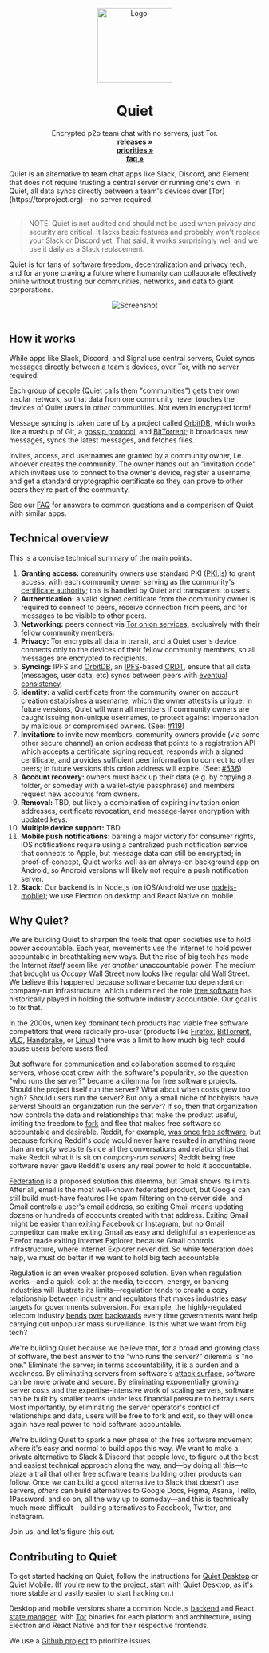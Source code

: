<p align="center">
  <a href="#">
    
  </a>
  <p align="center">
   <img width="150" height="150" src="https://avatars.githubusercontent.com/u/59660937?s=200&v=4" alt="Logo">
  </p>
  <h1 align="center"><b>Quiet</b></h1>
  <p align="center">
  Encrypted p2p team chat with no servers, just Tor.
    <br />
<!--    <a href="https://tryquiet.org"><strong>tryquiet.org »</strong></a> -->
<!--    <br /> -->
    <a href="https://github.com/TryQuiet/monorepo/releases"><strong>releases »</strong></a>
    <br />
    <a href="https://github.com/orgs/TryQuiet/projects/1#column-14685906"><strong>priorities »</strong></a>
    <br />
    <a href="https://github.com/TryQuiet/monorepo/wiki/Quiet-FAQ"><strong>faq »</strong></a>
    <br />
   </p>
</p>
Quiet is an alternative to team chat apps like Slack, Discord, and Element that does not require trusting a central server or running one's own. In Quiet, all data syncs directly between a team's devices over [Tor](https://torproject.org)—no server required. 
<br/>
<br/>

> NOTE: Quiet is not audited and should not be used when privacy and security are critical. It lacks basic features and probably won't replace your Slack or Discord yet. That said, it works surprisingly well and we use it daily as a Slack replacement.


Quiet is for fans of software freedom, decentralization and privacy tech, and for anyone craving a future where humanity can collaborate effectively online without trusting our communities, networks, and data to giant corporations.

<p align="center">
  <img src="https://user-images.githubusercontent.com/213678/169164985-c1ced511-c49d-4500-b301-24bb8113ffb2.png" alt="Screenshot">
  <br />
  <br />
</p>


## How it works 

While apps like Slack, Discord, and Signal use central servers, Quiet syncs messages directly between a team's devices, over Tor, with no server required.

Each group of people (Quiet calls them "communities") gets their own insular network, so that data from one community never touches the devices of Quiet users in *other* communities. Not even in encrypted form!

Message syncing is taken care of by a project called [OrbitDB](https://orbitdb.org), which works like a mashup of Git, a [gossip protocol](https://en.wikipedia.org/wiki/Gossip_protocol), and [BitTorrent](https://en.wikipedia.org/wiki/BitTorrent); it broadcasts new messages, syncs the latest messages, and fetches files. 

Invites, access, and usernames are granted by a community owner, i.e. whoever creates the community. The owner hands out an "invitation code" which invitees use to connect to the owner's device, register a username, and get a standard cryptographic certificate so they can prove to other peers they're part of the community.

See our [FAQ](https://github.com/TryQuiet/monorepo/wiki/Quiet-FAQ) for answers to common questions and a comparison of Quiet with similar apps.

## Technical overview

This is a concise technical summary of the main points.  

1. **Granting access:** community owners use standard PKI ([PKI.js](https://pkijs.org/)) to grant access, with each community owner serving as the community's [certificate authority](https://en.wikipedia.org/wiki/Certificate_authority); this is handled by Quiet and transparent to users. 
2. **Authentication:** a valid signed certificate from the community owner is required to connect to peers, receive connection from peers, and for messages to be visible to other peers.
3. **Networking:** peers connect via [Tor onion services](https://en.wikipedia.org/wiki/Tor_(network)#Onion_services), exclusively with their fellow community members.
4. **Privacy:** Tor encrypts all data in transit, and a Quiet user's device connects only to the devices of their fellow community members, so all messages are encrypted to recipients. 
4. **Syncing:** IPFS and [OrbitDB](https://orbitdb.org), an [IPFS](https://ipfs.io/)-based [CRDT](https://en.wikipedia.org/wiki/Conflict-free_replicated_data_type), ensure that all data (messages, user data, etc) syncs between peers with [eventual consistency](https://arxiv.org/abs/2012.00472).
5. **Identity:** a valid certificate from the community owner on account creation establishes a username, which the owner attests is unique; in future versions, Quiet will warn all members if community owners are caught issuing non-unique usernames, to protect against impersonation by malicious or compromised owners. (See: [#119](https://github.com/TryQuiet/monorepo/issues/119))
6. **Invitation:** to invite new members, community owners provide (via some other secure channel) an onion address that points to a registration API which accepts a certificate signing request, responds with a signed certificate, and provides sufficient peer information to connect to other peers; in future versions this onion address will expire. (See: [#536](https://github.com/TryQuiet/monorepo/issues/536))
7. **Account recovery:** owners must back up their data (e.g. by copying a folder, or someday with a wallet-style passphrase) and members request new accounts from owners.
8. **Removal:** TBD, but likely a combination of expiring invitation onion addresses, certificate revocation, and message-layer encryption with updated keys.
9. **Multiple device support:** TBD.
10. **Mobile push notifications:** barring a major victory for consumer rights, iOS notifications require using a centralized push notification service that connects to Apple, but message data can still be encrypted; in proof-of-concept, Quiet works well as an always-on background app on Android, so Android versions will likely not require a push notification server.
11. **Stack:** Our backend is in Node.js (on iOS/Android we use [nodejs-mobile](https://github.com/nodejs-mobile)); we use Electron on desktop and React Native on mobile.

## Why Quiet?

We are building Quiet to sharpen the tools that open societies use to hold power accountable. Each year, movements use the Internet to hold power accountable in breathtaking new ways. But the rise of big tech has made the Internet *itself* seem like *yet another* unaccountable power. The medium that brought us *Occupy* Wall Street now looks like regular old Wall Street. We believe this happened because software became too dependent on company-run infrastructure, which undermined the role [free software](https://en.wikipedia.org/wiki/Free_software) has historically played in holding the software industry accountable. Our goal is to fix that.

In the 2000s, when key dominant tech products had viable free software competitors that were radically pro-user (products like [Firefox](https://en.wikipedia.org/wiki/Firefox), [BitTorrent](https://en.wikipedia.org/wiki/BitTorrent), [VLC](https://www.videolan.org/), [Handbrake](https://en.wikipedia.org/wiki/HandBrake), or [Linux](https://en.wikipedia.org/wiki/Linux)) there was a limit to how much big tech could abuse users before users fled.

But software for communication and collaboration seemed to require servers, whose cost grew with the software's popularity, so the question "who runs the server?" became a dilemma for free software projects. Should the project itself run the server? What about when costs grew too high? Should users run the server? But only a small niche of hobbyists have servers! Should an organization run the server? If so, then that organization now controls the data and relationships that make the product useful, limiting the freedom to [fork](https://en.wikipedia.org/wiki/Fork_(software_development)#Forking_of_free_and_open-source_software) and flee that makes free software so accountable and desirable. Reddit, for example, [was once free software](https://www.reddit.com/r/changelog/comments/6xfyfg/an_update_on_the_state_of_the_redditreddit_and/), but because forking Reddit's *code* would never have resulted in anything more than an empty website (since all the conversations and relationships that make Reddit what it is sit on *company-run servers*) Reddit being free software never gave Reddit's users any real power to hold it accountable. 

[Federation](https://en.wikipedia.org/wiki/Federation_(information_technology)) is a proposed solution this dilemma, but Gmail shows its limits. After all, email is the most well-known federated product, but Google can still build must-have features like spam filtering on the server side, and Gmail controls a user's email address, so exiting Gmail means updating dozens or hundreds of accounts created with that address. Exiting Gmail might be easier than exiting Facebook or Instagram, but no Gmail competitor can make exiting Gmail as easy and delightful an experience as Firefox made exiting Internet Explorer, because Gmail controls infrastructure, where Internet Explorer never did. So while federation does help, we must do better if we want to hold big tech accountable.

Regulation is an even weaker proposed solution. Even when regulation works—and a quick look at the media, telecom, energy, or banking industries will illustrate its limits—regulation tends to create a cozy relationship between industry and regulators that makes industries easy targets for governments subversion. For example, the highly-regulated telecom industry [bends](https://www.theguardian.com/world/2013/jun/06/nsa-phone-records-verizon-court-order) [over](https://www.vice.com/en/article/wx8jax/researchers-find-powerful-ss7-cellphone-location-surveillance-in-europe-middle-east-australia) [backwards](https://en.wikipedia.org/wiki/Room_641A) every time governments want help carrying out unpopular mass surveillance. Is this what we want from big tech?

We're building Quiet because we believe that, for a broad and growing class of software, the best answer to the "who runs the server?" dilemma is "no one." Eliminate the server; in terms accountability, it is a burden and a weakness. By eliminating servers from software's [attack surface](https://en.wikipedia.org/wiki/Attack_surface), software can be more private and secure. By eliminating exponentially growing server costs and the expertise-intensive work of scaling servers, software can be built by smaller teams under less financial pressure to betray users. Most importantly, by eliminating the server operator's control of relationships and data, users will be free to fork and exit, so they will once again have real power to hold software accountable.

We're building Quiet to spark a new phase of the free software movement where it's easy and normal to build apps this way. We want to make a private alternative to Slack & Discord that people love, to figure out the best and easiest technical approach along the way, and—by doing all this—to blaze a trail that other free software teams building other products can follow. Once *we* can build a good alternative to Slack that doesn't use servers, *others* can build alternatives to Google Docs, Figma, Asana, Trello, 1Password, and so on, all the way up to someday—and this is technically much more difficult—building alternatives to Facebook, Twitter, and Instagram. 

Join us, and let's figure this out.

## Contributing to Quiet

To get started hacking on Quiet, follow the instructions for [Quiet Desktop](https://github.com/TryQuiet/monorepo/tree/master/packages/desktop#readme) or [Quiet Mobile](https://github.com/TryQuiet/monorepo/tree/master/packages/mobile#readme). (If you're new to the project, start with Quiet Desktop, as it's more stable and vastly easier to start hacking on.)

Desktop and mobile versions share a common Node.js [backend](https://github.com/TryQuiet/monorepo/tree/master/packages/backend) and React [state manager](https://github.com/TryQuiet/monorepo/tree/master/packages/state-manager), with [Tor](https://torproject.org) binaries for each platform and architecture, using Electron and React Native and for their respective frontends.

We use a [Github project](https://github.com/orgs/TryQuiet/projects/1) to prioritize issues.
